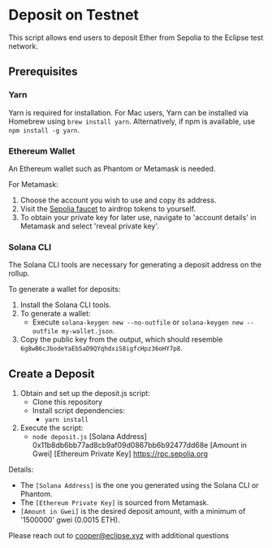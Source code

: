 # Deposit on Testnet

This script allows end users to deposit Ether from Sepolia to the Eclipse test network.

## Prerequisites

### Yarn

Yarn is required for installation. For Mac users, Yarn can be installed via Homebrew using `brew install yarn`. Alternatively, if npm is available, use `npm install -g yarn`.

### Ethereum Wallet

An Ethereum wallet such as Phantom or Metamask is needed.

For Metamask:
1. Choose the account you wish to use and copy its address.
2. Visit the [Sepolia faucet](https://sepoliafaucet.com/) to airdrop tokens to yourself.
3. To obtain your private key for later use, navigate to 'account details' in Metamask and select 'reveal private key'.

### Solana CLI

The Solana CLI tools are necessary for generating a deposit address on the rollup. 

To generate a wallet for deposits:
1. Install the Solana CLI tools.
2. To generate a wallet:
    - Execute `solana-keygen new --no-outfile` or `solana-keygen new --outfile my-wallet.json`.
3. Copy the public key from the output, which should resemble `6g8wB6cJbodeYaEb5aD9QYqhdxiS8igfcHpz36oHY7p8`.

## Create a Deposit

1. Obtain and set up the deposit.js script:
    - Clone this repository
    - Install script dependencies:
        - `yarn install`
2. Execute the script:
    - `node deposit.js` [Solana Address] 0x11b8db6bb77ad8cb9af09d0867bb6b92477dd68e [Amount in Gwei] [Ethereum Private Key] https://rpc.sepolia.org

Details:
- The `[Solana Address]` is the one you generated using the Solana CLI or Phantom.
- The `[Ethereum Private Key]` is sourced from Metamask.
- `[Amount in Gwei]` is the desired deposit amount, with a minimum of '1500000' gwei (0.0015 ETH).

Please reach out to cooper@eclipse.xyz with additional questions
